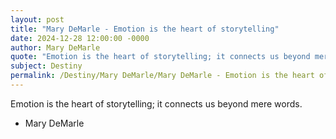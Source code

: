 ```yaml
---
layout: post
title: "Mary DeMarle - Emotion is the heart of storytelling"
date: 2024-12-28 12:00:00 -0000
author: Mary DeMarle
quote: "Emotion is the heart of storytelling; it connects us beyond mere words."
subject: Destiny
permalink: /Destiny/Mary DeMarle/Mary DeMarle - Emotion is the heart of storytelling
---
```


Emotion is the heart of storytelling; it connects us beyond mere words.

- Mary DeMarle
